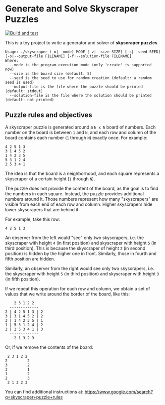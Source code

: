 # Generate and Solve Skyscraper Puzzles

[![Build and test](https://github.com/dark/skyscraper-puzzle/actions/workflows/cmake-single-platform.yml/badge.svg)](https://github.com/dark/skyscraper-puzzle/actions/workflows/cmake-single-platform.yml)

This is a toy project to write a generator and solver of **skyscraper
puzzles**.

```
Usage: ./skyscraper (-m|--mode) MODE [-z|--size SIZE] [-s|--seed SEED] [-o|--output-file FILENAME] [-f|--solution-file FILENAME] 
Where:
  --mode is the program execution mode (only 'create' is supported now)
  --size is the board size (default: 5)
  --seed is the seed to use for random creation (default: a random seed is used)
  --output-file is the file where the puzzle should be printed (default: stdout)
  --solution-file is the file where the solution should be printed (default: not printed)
```

## Puzzle rules and objectives

A skyscraper puzzle is generated around a `N x N` board of
numbers. Each number on the board is between `1` and `N`, and each row
and column of the board contains each number (`1` through `N`) exactly
once. For example:

```
4 2 5 1 3
3 1 4 5 2
1 4 2 3 5
5 3 1 2 4
2 5 3 4 1
```

The idea is that the board is a neighborhood, and each square
represents a skyscraper of a certain height (`1` through `N`).

The puzzle does not provide the content of the board, as the goal is
to find the numbers in each square. Instead, the puzzle provides
additional numbers around it. Those numbers represent how many
"skyscrapers" are visible from each end of each row and column. Higher
skyscrapers hide lower skyscrapers that are behind it.

For example, take this row:

```
4 2 5 1 3
```

An observer from the left would "see" only two skyscrapers, i.e. the
skyscraper with height `4` (in first position) and skyscraper with
height `5` (in third position). This is because the skyscraper of
height `2` (in second position) is hidden by the higher one in
front. Similarly, those in fourth and fifth position are hidden.

Similarly, an observer from the right would see only two skyscrapers,
i.e. the skyscraper with height `5` (in third position) and skyscraper
with height `3` (in fifth position).

If we repeat this operation for each row and column, we obtain a set
of values that we write around the border of the board, like this:


```
    2 3 1 2 2
  -------------
2 | 4 2 5 1 3 | 2
3 | 3 1 4 5 2 | 2
3 | 1 4 2 3 5 | 1
1 | 5 3 1 2 4 | 2
2 | 2 5 3 4 1 | 3
  -------------
    2 1 3 2 3
```

Or, if we remove the contents of the board:

```
 2 3 1 2 2
2         2
3         2
3         1
1         2
2         3
 2 1 3 2 3
```

You can find additional instructions at: https://www.google.com/search?q=skyscraper+puzzle+rules

